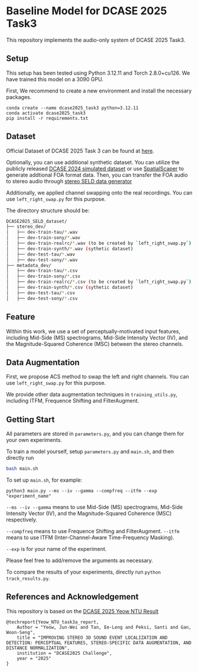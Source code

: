 # Baseline Model for DCASE 2025 Task3

This repository implements the audio-only system of DCASE 2025 Task3. 
## Setup
This setup has been tested using Python 3.12.11 and Torch 2.8.0+cu126. We have trained this model on a 3090 GPU.

First, We recommend to create a new environment and install the necessary packages.
```
conda create --name dcase2025_task3 python=3.12.11
conda activate dcase2025_task3
pip install -r requirements.txt
```

## Dataset
Official Dataset of DCASE 2025 Task 3 can be found at [here](https://zenodo.org/records/15559774).

Optionally, you can use additional synthetic dataset.  You can utilize the publicly released [DCASE 2024 simulated dataset](https://zenodo.org/records/10932241) or use [SpatialScaper](https://github.com/iranroman/SpatialScaper) to generate addtional FOA format data. Then, you can transfer the FOA audio to stereo audio through [stereo SELD data generator](https://github.com/SonyResearch/dcase2025_stereo_seld_data_generator)

Additionally, we applied channel swapping onto the real recordings. You can use `left_right_swap.py` for this purpose.

The directory structure should be:

```bash
DCASE2025_SELD_dataset/
├── stereo_dev/
│   ├── dev-train-tau/*.wav
│   ├── dev-train-sony/*.wav
│   ├── dev-train-realrc/*.wav (to be created by `left_right_swap.py`)
│   ├── dev-train-synth/*.wav (sythetic dataset)
│   ├── dev-test-tau/*.wav
│   ├── dev-test-sony/*.wav
├── metadata_dev/
│   ├── dev-train-tau/*.csv
│   ├── dev-train-sony/*.csv
│   ├── dev-train-realrc/*.csv (to be created by `left_right_swap.py`)
│   ├── dev-train-synth/*.csv (sythetic dataset)
│   ├── dev-test-tau/*.csv
│   ├── dev-test-sony/*.csv
```

## Feature
Within this work, we use a set of perceptually-motivated input features, including Mid-Side (MS) spectrograms, Mid-Side Intensity Vector (IV), and the Magnitude-Squared Coherence (MSC) between the stereo channels. 

## Data Augmentation
First, we propose ACS method to swap the left and right channels. You can use `left_right_swap.py` for this purpose.

We provide other data augmentation techniques in `training_utils.py`, including ITFM, Frequence Shifting and FilterAugment.

## Getting Start
All parameters are stored in `parameters.py`, and you can change them for your own experiments.

To train a model yourself, setup  `parameters.py` and `main.sh`, and then directly run

```bash
bash main.sh
```

To set up `main.sh`, for example:

```
python3 main.py --ms --iv --gamma --compfreq --itfm --exp "experiment_name"
```
`--ms --iv --gamma` means to use Mid-Side (MS) spectrograms, Mid-Side Intensity Vector (IV), and the Magnitude-Squared Coherence (MSC) respectively.

`--compfreq` means to use Frequence Shifting and FilterAugment. `--itfm` means to use ITFM (Inter-Channel-Aware Time-Frequency Masking).

`--exp` is for your name of the experiment.

Please feel free to add/remove the arguments as necessary. 

To compare the results of your experiments, directly run `python track_results.py`.

## References and Acknowledgement
This repository is based on the [DCASE 2025 Yeow NTU Result](https://github.com/itsjunwei/NTU_SNTL_Task3)
```
@techreport{Yeow_NTU_task3a_report,
    Author = "Yeow, Jun-Wei and Tan, Ee-Leng and Peksi, Santi and Gan, Woon-Seng",
    title = "IMPROVING STEREO 3D SOUND EVENT LOCALIZATION AND DETECTION: PERCEPTUAL FEATURES, STEREO-SPECIFIC DATA AUGMENTATION, AND DISTANCE NORMALIZATION",
    institution = "DCASE2025 Challenge",
    year = "2025"
}
```